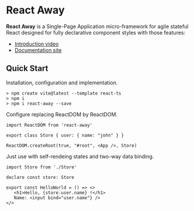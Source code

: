 # React Away

**React Away** is a Single-Page Application micro-framework for agile stateful React designed for fully declarative component styles with those features:

* [Introduction video](https://www.youtube.com/watch?v=D98B_zZ2_pE)
* [Documentation site](https://github.com/jsenaribeiro/react-away/wiki)

## Quick Start

Installation, configuration and implementation.

```shell
> npm create vite@latest --template react-ts
> npm i 
> npm i react-away --save
```

Configure replacing ReactDOM by ReactDOM.

```tsx
import ReactDOM from 'react-away'

export class Store { user: { name: "john" } }

ReactDOM.createRoot(true, "#root", <App />, Store)
```

Just use with self-rendeing states and two-way data binding.

```tsx
import Store from './Store'

declare const store: Store

export const HelloWorld = () => <>
   <h1>Hello, {store.user.name} !</h1>
   Name: <input bind="user.name"} /> 
</>
```